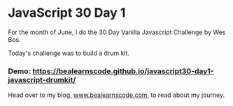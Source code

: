 # JavaScript 30 Day 1

For the month of June, I do the 30 Day Vanilla Javascript Challenge by Wes Bos.

Today's challenge was to build a drum kit.

### Demo: https://bealearnscode.github.io/javascript30-day1-javascript-drumkit/

Head over to my blog, www.bealearnscode.com, to read about my journey.
